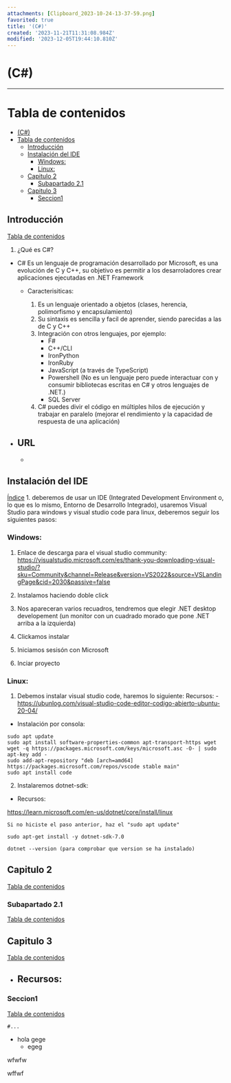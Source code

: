 ```yaml
---
attachments: [Clipboard_2023-10-24-13-37-59.png]
favorited: true
title: '(C#)'
created: '2023-11-21T11:31:08.984Z'
modified: '2023-12-05T19:44:10.810Z'
---
```


# (C#)
--------------

[//]: # (version: 1.0)
[//]: # (author: Izan Abramovici Cabrera)
[//]: # (date: 2023-11-21)



# Tabla de contenidos
- [(C#)](#c)
- [Tabla de contenidos](#tabla-de-contenidos)
  - [Introducción](#introducción)
  - [Instalación del IDE](#instalación-del-ide)
    - [Windows:](#windows)
    - [Linux:](#linux)
  - [Capitulo 2](#capitulo-2)
    - [Subapartado 2.1](#subapartado-21)
  - [Capitulo 3](#capitulo-3)
    - [Seccion1](#seccion1)

<div style="page-break-after: always;"></div>



## Introducción
[Tabla de contenidos](#tabla-de-contenidos)

1. ¿Qué es C#?
 - C# Es un lenguaje de programación desarrollado por Microsoft, es una evolución de C y C++, su objetivo es permitir a los desarroladores crear aplicaciones ejecutadas en .NET Framework
    - Caracterisiticas: 

         1. Es un lenguaje orientado a objetos (clases, herencia, polimorfismo y encapsulamiento)
         2. Su sintaxis es sencilla y facil de aprender, siendo parecidas a las de C y C++
         3.  Integración con otros lenguajes, por ejemplo:
              - F#
              - C++/CLI
              - IronPython
              - IronRuby
              - JavaScript (a través de TypeScript)
              - Powershell (No es un lenguaje pero puede interactuar con y consumir bibliotecas escritas en C# y otros lenguajes de .NET.)
              - SQL Server
         4. C# puedes divir el código en múltiples hilos de ejecución y trabajar en paralelo (mejorar el rendimiento y la capacidad de respuesta de una aplicación)

- URL
  - 
  -  

## Instalación del IDE
[Índice](#tabla-de-contenidos)
    1. deberemos de usar un IDE (Integrated Development Environment o, lo que es lo mismo, Entorno de Desarrollo Integrado), usaremos Visual Studio para windows y visual studio code para linux, deberemos seguir los siguientes pasos:
### Windows:
 1. Enlace de descarga para el visual studio community: https://visualstudio.microsoft.com/es/thank-you-downloading-visual-studio/?sku=Community&channel=Release&version=VS2022&source=VSLandingPage&cid=2030&passive=false

 2. Instalamos haciendo doble click 
 
 3. Nos apareceran varios recuadros, tendremos que elegir .NET desktop developement (un monitor con un cuadrado morado que pone .NET arriba a la izquierda)
          
 4. Clickamos instalar

 5. Iniciamos sesisón con Microsoft

 6. Inciar proyecto

### Linux:
  1. Debemos instalar visual studio code, haremos lo siguiente:
  Recursos:
    - https://ubunlog.com/visual-studio-code-editor-codigo-abierto-ubuntu-20-04/

- Instalación por consola:

```console
sudo apt update
sudo apt install software-properties-common apt-transport-https wget
wget -q https://packages.microsoft.com/keys/microsoft.asc -O- | sudo apt-key add -
sudo add-apt-repository "deb [arch=amd64] https://packages.microsoft.com/repos/vscode stable main"
sudo apt install code
```

  2. Instalaremos dotnet-sdk:
  - Recursos:
  
  https://learn.microsoft.com/en-us/dotnet/core/install/linux
  ```console
  Si no hiciste el paso anterior, haz el "sudo apt update"

  sudo apt-get install -y dotnet-sdk-7.0

  dotnet --version (para comprobar que version se ha instalado)
  ```
  
## Capitulo 2
[Tabla de contenidos](#tabla-de-contenidos)

### Subapartado 2.1
[Tabla de contenidos](#tabla-de-contenidos)
## Capitulo 3
[Tabla de contenidos](#tabla-de-contenidos)

- Recursos: 
  - 



### Seccion1
[Tabla de contenidos](#tabla-de-contenidos)

```console
#...
```
- hola
gege
  - egeg

wfwfw

  wffwf

